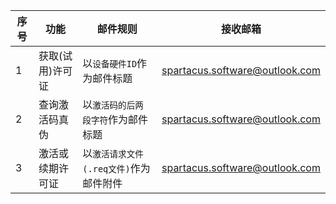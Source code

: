 
| 序号 | 功能             | 邮件规则                               | 接收邮箱                       |
| ---- | ---------------- | -------------------------------------- | ------------------------------ |
| 1    | 获取(试用)许可证 | 以`设备硬件ID`作为邮件标题             | spartacus.software@outlook.com |
| 2    | 查询激活码真伪   | 以`激活码的后两段字符`作为邮件标题     | spartacus.software@outlook.com |
| 3    | 激活或续期许可证 | 以`激活请求文件(.req文件)`作为邮件附件 | spartacus.software@outlook.com |
